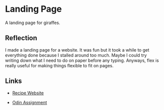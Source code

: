 # Landing Page
A landing page for giraffes.

## Reflection
I made a landing page for a website. It was fun but it took a while to get everything done because I stalled around too much. Maybe I could try writing down what I need to do on paper before any typing. Anyways, flex is really useful for making things flexible to fit on pages.

## Links
- [Recipe Website](https://someonefumb.github.io/landing-page/)

- [Odin Assignment](https://www.theodinproject.com/lessons/foundations-landing-page)